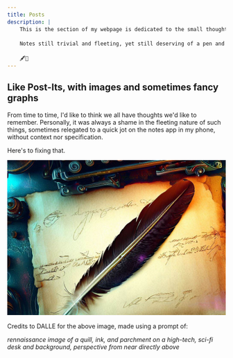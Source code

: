 ```yaml
---
title: Posts
description: |
    This is the section of my webpage is dedicated to the small thoughts in life

    Notes still trivial and fleeting, yet still deserving of a pen and paper

    🖋️📄
---
```


## Like Post-Its, with images and sometimes fancy graphs

From time to time, I'd like to think we all have thoughts we'd like to remember. Personally, it was always a shame in the fleeting nature of such things, sometimes relegated to a quick jot on the notes app in my phone, without context nor specification. 

Here's to fixing that.

![Creativity](dalle-creativity.png)

Credits to DALLE for the above image, made using a prompt of:

*rennaissance image of a quill, ink, and parchment on a high-tech, sci-fi desk and background, perspective from near directly above*